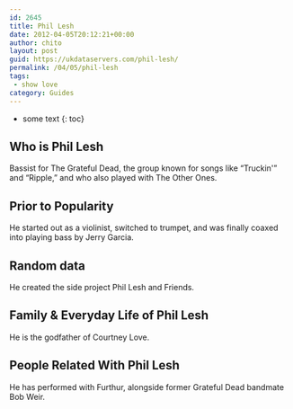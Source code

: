 ```yaml
---
id: 2645
title: Phil Lesh
date: 2012-04-05T20:12:21+00:00
author: chito
layout: post
guid: https://ukdataservers.com/phil-lesh/
permalink: /04/05/phil-lesh
tags:
 - show love
category: Guides
---
```


* some text
{: toc}
          
          
## Who is  Phil Lesh
                  
                  
                  
Bassist for The Grateful Dead, the group known for songs like &#8220;Truckin'&#8221; and &#8220;Ripple,&#8221; and who also played with The Other Ones.
                  
                
                
                
## Prior to Popularity 
                  
                  
                  
He started out as a violinist, switched to trumpet, and was finally coaxed into playing bass by Jerry Garcia.
                  
                
                
                
## Random data 
                  
                  
                  
He created the side project Phil Lesh and Friends.
                  
                
                
                
## Family & Everyday Life of Phil Lesh
                  
                  
                  
He is the godfather of Courtney Love.
                  
                
                
                
## People Related With  Phil Lesh
                  
                  
                  
He has performed with Furthur, alongside former Grateful Dead bandmate Bob Weir.
                  
                
              
            
          
          
          
    
    
  
